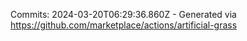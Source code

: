 Commits: 2024-03-20T06:29:36.860Z - Generated via https://github.com/marketplace/actions/artificial-grass
<br>

